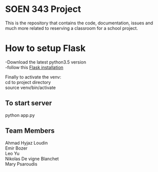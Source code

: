 # SOEN 343 Project

This is the repository that contains the code, documentation, issues and much more related to reserving a classroom for a school project.
<br />

<h1>How to setup Flask</h1>
-Download the latest python3.5 version<br />
-follow this <a href="http://flask.pocoo.org/docs/0.11/installation/">Flask installation</a><br />

Finally to activate the venv:<br />
cd to project directory<br />
source venv/bin/activate<br />

<h2>To start server</h2>
python app.py



## Team Members

Ahmad Hyjaz Loudin <br />
Emir Bozer <br />
Leo Yu <br />
Nikolas De vigne Blanchet<br />
Mary Psaroudis<br />
